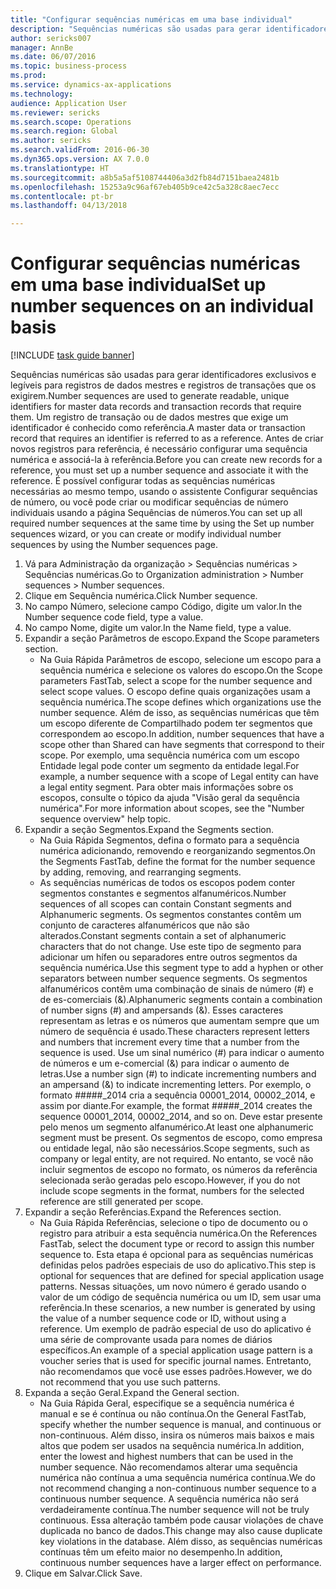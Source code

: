 ```yaml
--- 
title: "Configurar sequências numéricas em uma base individual"
description: "Sequências numéricas são usadas para gerar identificadores exclusivos e legíveis para registros de dados mestres e registros de transações que os exigirem."
author: sericks007
manager: AnnBe
ms.date: 06/07/2016
ms.topic: business-process
ms.prod: 
ms.service: dynamics-ax-applications
ms.technology: 
audience: Application User
ms.reviewer: sericks
ms.search.scope: Operations
ms.search.region: Global
ms.author: sericks
ms.search.validFrom: 2016-06-30
ms.dyn365.ops.version: AX 7.0.0
ms.translationtype: HT
ms.sourcegitcommit: a8b5a5af5108744406a3d2fb84d7151baea2481b
ms.openlocfilehash: 15253a9c96af67eb405b9ce42c5a328c8aec7ecc
ms.contentlocale: pt-br
ms.lasthandoff: 04/13/2018

---
```

# <a name="set-up-number-sequences-on-an-individual-basis"></a><span data-ttu-id="a2c53-103">Configurar sequências numéricas em uma base individual</span><span class="sxs-lookup"><span data-stu-id="a2c53-103">Set up number sequences on an individual basis</span></span>

[!INCLUDE [task guide banner](../../includes/task-guide-banner.md)]

<span data-ttu-id="a2c53-104">Sequências numéricas são usadas para gerar identificadores exclusivos e legíveis para registros de dados mestres e registros de transações que os exigirem.</span><span class="sxs-lookup"><span data-stu-id="a2c53-104">Number sequences are used to generate readable, unique identifiers for master data records and transaction records that require them.</span></span> <span data-ttu-id="a2c53-105">Um registro de transação ou de dados mestres que exige um identificador é conhecido como referência.</span><span class="sxs-lookup"><span data-stu-id="a2c53-105">A master data or transaction record that requires an identifier is referred to as a reference.</span></span> <span data-ttu-id="a2c53-106">Antes de criar novos registros para referência, é necessário configurar uma sequência numérica e associá-la à referência.</span><span class="sxs-lookup"><span data-stu-id="a2c53-106">Before you can create new records for a reference, you must set up a number sequence and associate it with the reference.</span></span> <span data-ttu-id="a2c53-107">É possível configurar todas as sequências numéricas necessárias ao mesmo tempo, usando o assistente Configurar sequências de número, ou você pode criar ou modificar sequências de número individuais usando a página Sequências de números.</span><span class="sxs-lookup"><span data-stu-id="a2c53-107">You can set up all required number sequences at the same time by using the Set up number sequences wizard, or you can create or modify individual number sequences by using the Number sequences page.</span></span>

1. <span data-ttu-id="a2c53-108">Vá para Administração da organização > Sequências numéricas > Sequências numéricas.</span><span class="sxs-lookup"><span data-stu-id="a2c53-108">Go to Organization administration > Number sequences > Number sequences.</span></span>
2. <span data-ttu-id="a2c53-109">Clique em Sequência numérica.</span><span class="sxs-lookup"><span data-stu-id="a2c53-109">Click Number sequence.</span></span>
3. <span data-ttu-id="a2c53-110">No campo Número, selecione campo Código, digite um valor.</span><span class="sxs-lookup"><span data-stu-id="a2c53-110">In the Number sequence code field, type a value.</span></span>
4. <span data-ttu-id="a2c53-111">No campo Nome, digite um valor.</span><span class="sxs-lookup"><span data-stu-id="a2c53-111">In the Name field, type a value.</span></span>
5. <span data-ttu-id="a2c53-112">Expandir a seção Parâmetros de escopo.</span><span class="sxs-lookup"><span data-stu-id="a2c53-112">Expand the Scope parameters section.</span></span>
    * <span data-ttu-id="a2c53-113">Na Guia Rápida Parâmetros de escopo, selecione um escopo para a sequência numérica e selecione os valores do escopo.</span><span class="sxs-lookup"><span data-stu-id="a2c53-113">On the Scope parameters FastTab, select a scope for the number sequence and select scope values.</span></span>     <span data-ttu-id="a2c53-114">O escopo define quais organizações usam a sequência numérica.</span><span class="sxs-lookup"><span data-stu-id="a2c53-114">The scope defines which organizations use the number sequence.</span></span> <span data-ttu-id="a2c53-115">Além de isso, as sequências numéricas que têm um escopo diferente de Compartilhado podem ter segmentos que correspondem ao escopo.</span><span class="sxs-lookup"><span data-stu-id="a2c53-115">In addition, number sequences that have a scope other than Shared can have segments that correspond to their scope.</span></span> <span data-ttu-id="a2c53-116">Por exemplo, uma sequência numérica com um escopo Entidade legal pode conter um segmento da entidade legal.</span><span class="sxs-lookup"><span data-stu-id="a2c53-116">For example, a number sequence with a scope of Legal entity can have a legal entity segment.</span></span> <span data-ttu-id="a2c53-117">Para obter mais informações sobre os escopos, consulte o tópico da ajuda "Visão geral da sequência numérica".</span><span class="sxs-lookup"><span data-stu-id="a2c53-117">For more information about scopes, see the "Number sequence overview" help topic.</span></span>  
6. <span data-ttu-id="a2c53-118">Expandir a seção Segmentos.</span><span class="sxs-lookup"><span data-stu-id="a2c53-118">Expand the Segments section.</span></span>
    * <span data-ttu-id="a2c53-119">Na Guia Rápida Segmentos, defina o formato para a sequência numérica adicionando, removendo e reorganizando segmentos.</span><span class="sxs-lookup"><span data-stu-id="a2c53-119">On the Segments FastTab, define the format for the number sequence by adding, removing, and rearranging segments.</span></span>  
    * <span data-ttu-id="a2c53-120">As sequências numéricas de todos os escopos podem conter segmentos constantes e segmentos alfanuméricos.</span><span class="sxs-lookup"><span data-stu-id="a2c53-120">Number sequences of all scopes can contain Constant segments and Alphanumeric segments.</span></span> <span data-ttu-id="a2c53-121">Os segmentos constantes contêm um conjunto de caracteres alfanuméricos que não são alterados.</span><span class="sxs-lookup"><span data-stu-id="a2c53-121">Constant segments contain a set of alphanumeric characters that do not change.</span></span> <span data-ttu-id="a2c53-122">Use este tipo de segmento para adicionar um hífen ou separadores entre outros segmentos da sequência numérica.</span><span class="sxs-lookup"><span data-stu-id="a2c53-122">Use this segment type to add a hyphen or other separators between number sequence segments.</span></span> <span data-ttu-id="a2c53-123">Os segmentos alfanuméricos contêm uma combinação de sinais de número (#) e de es-comerciais (&).</span><span class="sxs-lookup"><span data-stu-id="a2c53-123">Alphanumeric segments contain a combination of number signs (#) and ampersands (&).</span></span> <span data-ttu-id="a2c53-124">Esses caracteres representam as letras e os números que aumentam sempre que um número de sequência é usado.</span><span class="sxs-lookup"><span data-stu-id="a2c53-124">These characters represent letters and numbers that increment every time that a number from the sequence is used.</span></span> <span data-ttu-id="a2c53-125">Use um sinal numérico (#) para indicar o aumento de números e um e-comercial (&) para indicar o aumento de letras.</span><span class="sxs-lookup"><span data-stu-id="a2c53-125">Use a number sign (#) to indicate incrementing numbers and an ampersand (&) to indicate incrementing letters.</span></span> <span data-ttu-id="a2c53-126">Por exemplo, o formato #####_2014 cria a sequência 00001_2014, 00002_2014, e assim por diante.</span><span class="sxs-lookup"><span data-stu-id="a2c53-126">For example, the format #####_2014 creates the sequence 00001_2014, 00002_2014, and so on.</span></span>     <span data-ttu-id="a2c53-127">Deve estar presente pelo menos um segmento alfanumérico.</span><span class="sxs-lookup"><span data-stu-id="a2c53-127">At least one alphanumeric segment must be present.</span></span> <span data-ttu-id="a2c53-128">Os segmentos de escopo, como empresa ou entidade legal, não são necessários.</span><span class="sxs-lookup"><span data-stu-id="a2c53-128">Scope segments, such as company or legal entity, are not required.</span></span> <span data-ttu-id="a2c53-129">No entanto, se você não incluir segmentos de escopo no formato, os números da referência selecionada serão geradas pelo escopo.</span><span class="sxs-lookup"><span data-stu-id="a2c53-129">However, if you do not include scope segments in the format, numbers for the selected reference are still generated per scope.</span></span>  
7. <span data-ttu-id="a2c53-130">Expandir a seção Referências.</span><span class="sxs-lookup"><span data-stu-id="a2c53-130">Expand the References section.</span></span>
    * <span data-ttu-id="a2c53-131">Na Guia Rápida Referências, selecione o tipo de documento ou o registro para atribuir a esta sequência numérica.</span><span class="sxs-lookup"><span data-stu-id="a2c53-131">On the References FastTab, select the document type or record to assign this number sequence to.</span></span>     <span data-ttu-id="a2c53-132">Esta etapa é opcional para as sequências numéricas definidas pelos padrões especiais de uso do aplicativo.</span><span class="sxs-lookup"><span data-stu-id="a2c53-132">This step is optional for sequences that are defined for special application usage patterns.</span></span> <span data-ttu-id="a2c53-133">Nessas situações, um novo número é gerado usando o valor de um código de sequência numérica ou um ID, sem usar uma referência.</span><span class="sxs-lookup"><span data-stu-id="a2c53-133">In these scenarios, a new number is generated by using the value of a number sequence code or ID, without using a reference.</span></span> <span data-ttu-id="a2c53-134">Um exemplo de padrão especial de uso do aplicativo é uma série de comprovante usada para nomes de diários específicos.</span><span class="sxs-lookup"><span data-stu-id="a2c53-134">An example of a special application usage pattern is a voucher series that is used for specific journal names.</span></span> <span data-ttu-id="a2c53-135">Entretanto, não recomendamos que você use esses padrões.</span><span class="sxs-lookup"><span data-stu-id="a2c53-135">However, we do not recommend that you use such patterns.</span></span>  
8. <span data-ttu-id="a2c53-136">Expanda a seção Geral.</span><span class="sxs-lookup"><span data-stu-id="a2c53-136">Expand the General section.</span></span>
    * <span data-ttu-id="a2c53-137">Na Guia Rápida Geral, especifique se a sequência numérica é manual e se é contínua ou não contínua.</span><span class="sxs-lookup"><span data-stu-id="a2c53-137">On the General FastTab, specify whether the number sequence is manual, and continuous or non-continuous.</span></span> <span data-ttu-id="a2c53-138">Além disso, insira os números mais baixos e mais altos que podem ser usados na sequência numérica.</span><span class="sxs-lookup"><span data-stu-id="a2c53-138">In addition, enter the lowest and highest numbers that can be used in the number sequence.</span></span>     <span data-ttu-id="a2c53-139">Não recomendamos alterar uma sequência numérica não contínua a uma sequência numérica contínua.</span><span class="sxs-lookup"><span data-stu-id="a2c53-139">We do not recommend changing a non-continuous number sequence to a continuous number sequence.</span></span> <span data-ttu-id="a2c53-140">A sequência numérica não será verdadeiramente contínua.</span><span class="sxs-lookup"><span data-stu-id="a2c53-140">The number sequence will not be truly continuous.</span></span> <span data-ttu-id="a2c53-141">Essa alteração também pode causar violações de chave duplicada no banco de dados.</span><span class="sxs-lookup"><span data-stu-id="a2c53-141">This change may also cause duplicate key violations in the database.</span></span> <span data-ttu-id="a2c53-142">Além disso, as sequências numéricas contínuas têm um efeito maior no desempenho.</span><span class="sxs-lookup"><span data-stu-id="a2c53-142">In addition, continuous number sequences have a larger effect on performance.</span></span>   
9. <span data-ttu-id="a2c53-143">Clique em Salvar.</span><span class="sxs-lookup"><span data-stu-id="a2c53-143">Click Save.</span></span>


